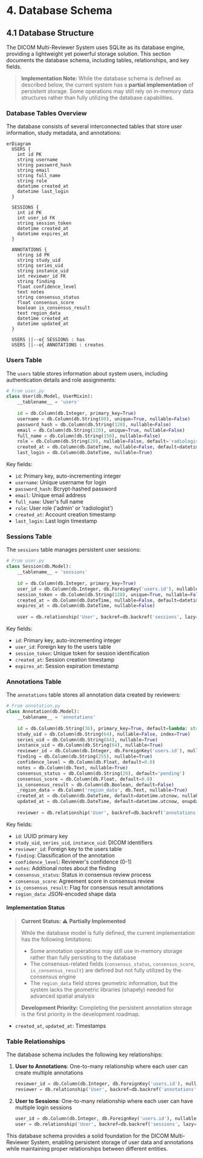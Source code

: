 # 4. Database Schema

## 4.1 Database Structure

The DICOM Multi-Reviewer System uses SQLite as its database engine, providing a lightweight yet powerful storage solution. This section documents the database schema, including tables, relationships, and key fields.

> **Implementation Note:** While the database schema is defined as described below, the current system has a **partial implementation** of persistent storage. Some operations may still rely on in-memory data structures rather than fully utilizing the database capabilities.

### Database Tables Overview

The database consists of several interconnected tables that store user information, study metadata, and annotations:

```mermaid
erDiagram
  USERS {
    int id PK
    string username
    string password_hash
    string email
    string full_name
    string role
    datetime created_at
    datetime last_login
  }
  
  SESSIONS {
    int id PK
    int user_id FK
    string session_token
    datetime created_at
    datetime expires_at
  }
  
  ANNOTATIONS {
    string id PK
    string study_uid
    string series_uid
    string instance_uid
    int reviewer_id FK
    string finding
    float confidence_level
    text notes
    string consensus_status
    float consensus_score
    boolean is_consensus_result
    text region_data
    datetime created_at
    datetime updated_at
  }
  
  USERS ||--o{ SESSIONS : has
  USERS ||--o{ ANNOTATIONS : creates
```

### Users Table

The `users` table stores information about system users, including authentication details and role assignments:

```python
# From user.py
class User(db.Model, UserMixin):
    __tablename__ = 'users'
    
    id = db.Column(db.Integer, primary_key=True)
    username = db.Column(db.String(80), unique=True, nullable=False)
    password_hash = db.Column(db.String(128), nullable=False)
    email = db.Column(db.String(120), unique=True, nullable=False)
    full_name = db.Column(db.String(150), nullable=False)
    role = db.Column(db.String(20), nullable=False, default='radiologist')
    created_at = db.Column(db.DateTime, nullable=False, default=datetime.utcnow)
    last_login = db.Column(db.DateTime, nullable=True)
```

Key fields:
- `id`: Primary key, auto-incrementing integer
- `username`: Unique username for login
- `password_hash`: Bcrypt-hashed password
- `email`: Unique email address
- `full_name`: User's full name
- `role`: User role ('admin' or 'radiologist')
- `created_at`: Account creation timestamp
- `last_login`: Last login timestamp

### Sessions Table

The `sessions` table manages persistent user sessions:

```python
# From user.py
class Session(db.Model):
    __tablename__ = 'sessions'
    
    id = db.Column(db.Integer, primary_key=True)
    user_id = db.Column(db.Integer, db.ForeignKey('users.id'), nullable=False)
    session_token = db.Column(db.String(128), unique=True, nullable=False)
    created_at = db.Column(db.DateTime, nullable=False, default=datetime.utcnow)
    expires_at = db.Column(db.DateTime, nullable=False)
    
    user = db.relationship('User', backref=db.backref('sessions', lazy=True))
```

Key fields:
- `id`: Primary key, auto-incrementing integer
- `user_id`: Foreign key to the users table
- `session_token`: Unique token for session identification
- `created_at`: Session creation timestamp
- `expires_at`: Session expiration timestamp

### Annotations Table

The `annotations` table stores all annotation data created by reviewers:

```python
# From annotation.py
class Annotation(db.Model):
    __tablename__ = 'annotations'
    
    id = db.Column(db.String(36), primary_key=True, default=lambda: str(uuid.uuid4()))
    study_uid = db.Column(db.String(64), nullable=False, index=True)
    series_uid = db.Column(db.String(64), nullable=True)
    instance_uid = db.Column(db.String(64), nullable=True)
    reviewer_id = db.Column(db.Integer, db.ForeignKey('users.id'), nullable=False)
    finding = db.Column(db.String(255), nullable=True)
    confidence_level = db.Column(db.Float, default=0.0)
    notes = db.Column(db.Text, nullable=True)
    consensus_status = db.Column(db.String(20), default='pending')
    consensus_score = db.Column(db.Float, default=0.0)
    is_consensus_result = db.Column(db.Boolean, default=False)
    _region_data = db.Column('region_data', db.Text, nullable=True)
    created_at = db.Column(db.DateTime, default=datetime.utcnow, nullable=False)
    updated_at = db.Column(db.DateTime, default=datetime.utcnow, onupdate=datetime.utcnow, nullable=False)
    
    reviewer = db.relationship('User', backref=db.backref('annotations', lazy=True))
```

Key fields:
- `id`: UUID primary key
- `study_uid`, `series_uid`, `instance_uid`: DICOM identifiers
- `reviewer_id`: Foreign key to the users table
- `finding`: Classification of the annotation
- `confidence_level`: Reviewer's confidence (0-1)
- `notes`: Additional notes about the finding
- `consensus_status`: Status in consensus review process
- `consensus_score`: Agreement score in consensus review
- `is_consensus_result`: Flag for consensus result annotations
- `region_data`: JSON-encoded shape data

#### Implementation Status

> **Current Status:** ⚠️ **Partially Implemented**
> 
> While the database model is fully defined, the current implementation has the following limitations:
> - Some annotation operations may still use in-memory storage rather than fully persisting to the database
> - The consensus-related fields (`consensus_status`, `consensus_score`, `is_consensus_result`) are defined but not fully utilized by the consensus engine
> - The `region_data` field stores geometric information, but the system lacks the geometric libraries (shapely) needed for advanced spatial analysis
> 
> **Development Priority:** Completing the persistent annotation storage is the first priority in the development roadmap.

- `created_at`, `updated_at`: Timestamps

### Table Relationships

The database schema includes the following key relationships:

1. **User to Annotations**: One-to-many relationship where each user can create multiple annotations
   ```python
   reviewer_id = db.Column(db.Integer, db.ForeignKey('users.id'), nullable=False)
   reviewer = db.relationship('User', backref=db.backref('annotations', lazy=True))
   ```

2. **User to Sessions**: One-to-many relationship where each user can have multiple login sessions
   ```python
   user_id = db.Column(db.Integer, db.ForeignKey('users.id'), nullable=False)
   user = db.relationship('User', backref=db.backref('sessions', lazy=True))
   ```

This database schema provides a solid foundation for the DICOM Multi-Reviewer System, enabling persistent storage of user data and annotations while maintaining proper relationships between different entities.
